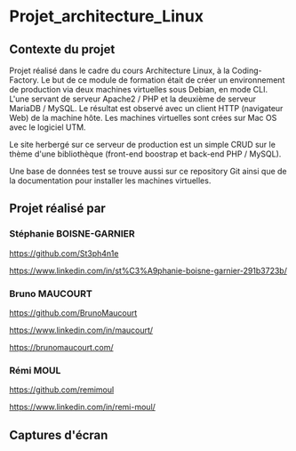 # Projet_architecture_Linux

## Contexte du projet

Projet réalisé dans le cadre du cours Architecture Linux, à la Coding-Factory. Le but de ce module de formation était de créer un environnement de production via deux machines virtuelles sous Debian, en mode CLI. L'une servant de serveur Apache2 / PHP et la deuxième de serveur MariaDB / MySQL. Le résultat est observé avec un client HTTP (navigateur Web) de la machine hôte. Les machines virtuelles sont crées sur Mac OS avec le logiciel UTM.

Le site herbergé sur ce serveur de production est un simple CRUD sur le thème d'une bibliothèque (front-end boostrap et back-end PHP / MySQL).

Une base de données test se trouve aussi sur ce repository Git ainsi que de la documentation pour installer les machines virtuelles.

## Projet réalisé par

### Stéphanie BOISNE-GARNIER

https://github.com/St3ph4n1e

https://www.linkedin.com/in/st%C3%A9phanie-boisne-garnier-291b3723b/

### Bruno MAUCOURT

https://github.com/BrunoMaucourt

https://www.linkedin.com/in/maucourt/

https://brunomaucourt.com/

### Rémi MOUL

https://github.com/remimoul

https://www.linkedin.com/in/remi-moul/

## Captures d'écran
